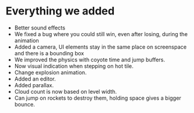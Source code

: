 # Everything we added
* Better sound effects
* We fixed a bug where you could still win, even after losing, during the animation
* Added a camera, UI elements stay in the same place on screenspace and there is a bounding box
* We improved the physics with coyote time and jump buffers. 
* Now visual indication when stepping on hot tile.
* Change explosion animation.
* Added an editor.
* Added parallax.
* Cloud count is now based on level width.
* Can jump on rockets to destroy them, holding space gives a bigger bounce.